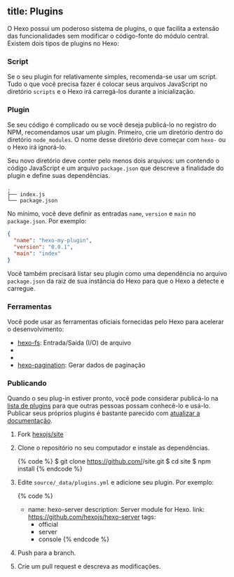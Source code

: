title: Plugins
---
O Hexo possui um poderoso sistema de plugins, o que facilita a extensão das funcionalidades sem modificar o código-fonte do módulo central. Existem dois tipos de plugins no Hexo:

### Script

Se o seu plugin for relativamente simples, recomenda-se usar um script. Tudo o que você precisa fazer é colocar seus arquivos JavaScript no diretório `scripts` e o Hexo irá carregá-los durante a inicialização.

### Plugin

Se seu código é complicado ou se você deseja publicá-lo no registro do NPM, recomendamos usar um plugin. Primeiro, crie um diretório dentro do diretório `node_modules`. O nome desse diretório deve começar com `hexo-` ou o Hexo irá ignorá-lo.

Seu novo diretório deve conter pelo menos dois arquivos: um contendo o código JavaScript e um arquivo `package.json` que descreve a finalidade do plugin e define suas dependências.

``` plain
.
├── index.js
└── package.json
```

No mínimo, você deve definir as entradas `name`, `version` e `main` no `package.json`. Por exemplo:

``` json package.json
{
  "name": "hexo-my-plugin",
  "version": "0.0.1",
  "main": "index"
}
```

Você também precisará listar seu plugin como uma dependência no arquivo `package.json` da raiz de sua instância do Hexo para que o Hexo a detecte e carregue.

### Ferramentas

Você pode usar as ferramentas oficiais fornecidas pelo Hexo para acelerar o desenvolvimento:

- [hexo-fs]: Entrada/Saída (I/O) de arquivo
- [hexo-util]: Utilitários
- [hexo-i18n]: Internacionalização (i18n)
- [hexo-pagination]: Gerar dados de paginação

### Publicando

Quando o seu plug-in estiver pronto, você pode considerar publicá-lo na [lista de plugins](/plugins) para que outras pessoas possam conhecê-lo e usá-lo. Publicar seus próprios plugins é bastante parecido com [atualizar a documentação](contributing.html#Updating_Documentation).

1. Fork [hexojs/site]
2. Clone o repositório no seu computador e instale as dependências.

    {% code %}
    $ git clone https://github.com/<username>/site.git
    $ cd site
    $ npm install
    {% endcode %}

3. Edite `source/_data/plugins.yml` e adicione seu plugin. Por exemplo:

    {% code %}
    - name: hexo-server
      description: Server module for Hexo.
      link: https://github.com/hexojs/hexo-server
      tags:
        - official
        - server
        - console
    {% endcode %}

4. Push para a branch.
5. Crie um pull request e descreva as modificações.

[hexo-fs]: https://github.com/hexojs/hexo-fs
[hexo-util]: https://github.com/hexojs/hexo-util
[hexo-i18n]: https://github.com/hexojs/hexo-i18n
[hexo-pagination]: https://github.com/hexojs/hexo-pagination
[hexojs/site]: https://github.com/hexojs/site
